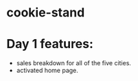 # cookie-stand

# Day 1 features:
- sales breakdown for all of the five cities.
- activated home page.
